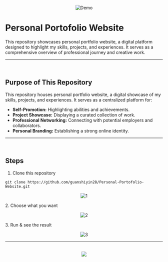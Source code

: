 <div align=center>
  
![Demo](https://github.com/user-attachments/assets/ddff652e-1aa9-4795-8454-6165b2a01fce)
</div>

# Personal Portofolio Website

This repository showcases personal portfolio website, a digital platform designed to highlight my skills, projects, and experiences. It serves as a comprehensive overview of professional journey and creative work.

<hr><br>

## Purpose of This Repository

This repository houses personal portfolio website, a digital showcase of my skills, projects, and experiences. It serves as a centralized platform for:

- **Self-Promotion:** Highlighting abilities and achievements.
- **Project Showcase:** Displaying a curated collection of work.
- **Professional Networking:** Connecting with potential employers and collaborators.
- **Personal Branding:** Establishing a strong online identity.

<hr><br>

## Steps

1. Clone this repository

```
git clone https://github.com/guanshiyin28/Personal-Portofolio-Website.git
```

<div align=center>
  
![1](https://github.com/user-attachments/assets/82c45f88-831f-4375-a91b-444418dd4988)
</div>
2. Choose what you want
<div align=center>

![2](https://github.com/user-attachments/assets/e21c2c04-0a8a-4f29-be21-b3db6b51a949)

</div>
3. Run & see the result
<div align=center>
  
![3](https://github.com/user-attachments/assets/ddff652e-1aa9-4795-8454-6165b2a01fce)
</div>
<hr><br>

<div align=center>
  <a href="https://www.instagram.com/guanshiyin_/">
     <img src="https://capsule-render.vercel.app/api?type=waving&height=200&color=20:72aae3,100:cadbf5&section=footer&reversal=false&textBg=false&fontAlignY=50&descAlign=48&descAlignY=59"/>
  </a>
</div>
